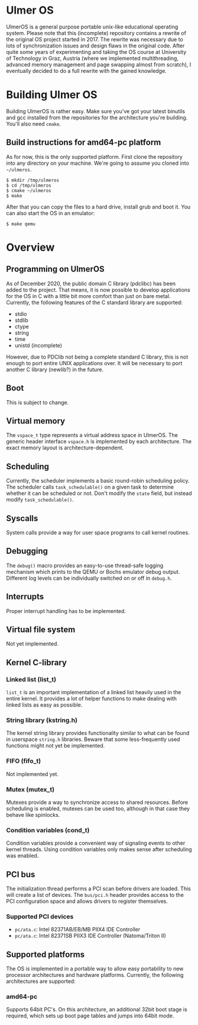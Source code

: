 # Ulmer OS

UlmerOS is a general purpose portable unix-like educational operating system. Please
note that this (incomplete) repository contains a rewrite of the original OS project
started in 2017. The rewrite was necessary due to lots of synchronization issues and
design flaws in the original code. After quite some years of experimenting and taking
the OS course at University of Technology in Graz, Austria (where we implemented
multithreading, advanced memory management and page swapping almost from scratch),
I eventually decided to do a full rewrite with the gained knowledge.

# Building Ulmer OS

Building UlmerOS is rather easy. Make sure you've got your latest binutils and
gcc installed from the repositories for the architecture you're building. You'll
also need `cmake`.

## Build instructions for amd64-pc platform

As for now, this is the only supported platform. First clone the repository into
any directory on your machine. We're going to assume you cloned into `~/ulmeros`.

```
$ mkdir /tmp/ulmeros
$ cd /tmp/ulmeros
$ cmake ~/ulmeros
$ make
```

After that you can copy the files to a hard drive, install grub and boot it. You
can also start the OS in an emulator:

```
$ make qemu
```

# Overview

## Programming on UlmerOS

As of December 2020, the public domain C library (pdclibc) has been added to the project.
That means, it is now possible to develop applications for the OS in C with a
little bit more comfort than just on bare metal. Currently, the following features of the C standard
library are supported:

* stdio
* stdlib
* ctype
* string
* time
* unistd (incomplete)

However, due to PDClib not being a complete standard C library, this is not enough to port
entire UNIX applications over. It will be necessary to port another C library (newlib?) in the future.

## Boot
This is subject to change.

## Virtual memory
The `vspace_t` type represents a virtual address space in UlmerOS. The generic
header interface `vspace.h` is implemented by each architecture. The exact memory
layout is architecture-dependent.

## Scheduling
Currently, the scheduler implements a basic round-robin scheduling policy. The
scheduler calls `task_schedulable()` on a given task to determine whether it can be
scheduled or not. Don't modify the `state` field, but instead modify `task_schedulable()`.

## Syscalls
System calls provide a way for user space programs to call kernel routines.

## Debugging
The `debug()` macro provides an easy-to-use thread-safe logging mechanism which
prints to the QEMU or Bochs emulator debug output. Different log levels can be
individually switched on or off in `debug.h`.

## Interrupts
Proper interrupt handling has to be implemented.

## Virtual file system
Not yet implemented.

## Kernel C-library

### Linked list (list_t)
`list_t` is an important implementation of a linked list heavily used
in the entire kernel. It provides a lot of helper functions to make
dealing with linked lists as easy as possible.

### String library (kstring.h)
The kernel string library provides functionality similar to what can be found
in userspace `string.h` libraries. Beware that some less-frequently used
functions might not yet be implemented.

### FIFO (fifo_t)
Not implemented yet.

### Mutex (mutex_t)
Mutexes provide a way to synchronize access to shared resources. Before
scheduling is enabled, mutexes can be used too, although in that case they
behave like spinlocks.

### Condition variables (cond_t)
Condition variables provide a convenient way of signaling events to other
kernel threads. Using condition variables only makes sense after scheduling
was enabled.

## PCI bus
The initialization thread performs a PCI scan before drivers are loaded. This
will create a list of devices. The `bus/pci.h` header provides access to the PCI
configuration space and allows drivers to register themselves.

### Supported PCI devices
* `pc/ata.c`: Intel 82371AB/EB/MB PIIX4 IDE Controller
* `pc/ata.c`: Intel 82371SB PIIX3 IDE Controller (Natoma/Triton II)

## Supported platforms
The OS is implemented in a portable way to allow easy portability to new
processor architectures and hardware platforms. Currently, the following
architectures are supported:

### amd64-pc
Supports 64bit PC's. On this architecture, an additional 32bit boot stage is
required, which sets up boot page tables and jumps into 64bit mode.
